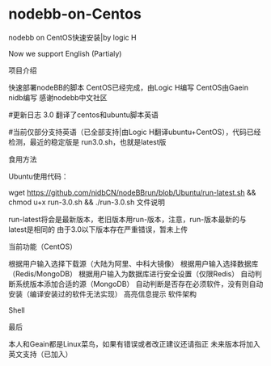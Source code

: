 # nodebb-on-Centos
nodebb on CentOS快速安装|by logic H

Now we support English (Partialy)

项目介绍

快速部署nodeBB的脚本 CentOS已经完成，由Logic H编写 CentOS由Gaein nidb编写 感谢nodebb中文社区

#更新日志 3.0  翻译了centos和ubuntu脚本英语 

#当前仅部分支持英语（已全部支持|由Logic H翻译ubuntu+CentOS），代码已经检测，最近的稳定版是 run3.0.sh，也就是latest版

食用方法

Ubuntu使用代码：

wget https://github.com/nidbCN/nodeBBrun/blob/Ubuntu/run-latest.sh && chmod u+x run-3.0.sh && ./run-3.0.sh
文件说明

run-latest将会是最新版本，老旧版本用run-版本，注意，run-版本最新的与latest是相同的 由于3.0以下版本存在严重错误，暂未上传

当前功能（CentOS）

根据用户输入选择下载源（大陆为阿里、中科大镜像）
根据用户输入选择数据库（Redis/MongoDB）
根据用户输入为数据库进行安全设置（仅限Redis）
自动判断系统版本添加合适的源（MongoDB）
自动判断是否存在必须软件，没有则自动安装（编译安装过的软件无法实现）
高亮信息提示
软件架构

Shell

最后

本人和Geain都是Linux菜鸟，如果有错误或者改正建议还请指正 
未来版本将加入英文支持（已加入）
